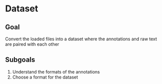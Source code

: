 # Dataset

## Goal
Convert the loaded files into a dataset where the annotations and raw text are paired with each other

## Subgoals
1. Understand the formats of the annotations
2. Choose a format for the dataset

